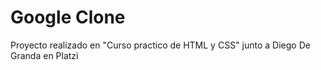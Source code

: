 # Google Clone
Proyecto realizado en "Curso practico de HTML y CSS" junto a Diego De Granda en Platzi
